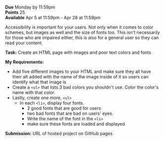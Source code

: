 __Due__ Monday by 11:59pm  
__Points__ 25  
__Available__ Apr 5 at 11:59pm - Apr 28 at 11:59pm

Accessibility is important for your users. Not only when it comes to color schemes, but images as well and the  size of fonts too. This isn't necessarily for those who are impaired either, this is also for a general user so they can read your content.

__Task:__ Create an HTML page with images and poor text colors and fonts

__My Requirements:__

- Add five different images to your HTML and make sure they all have their alt added with the name of the image inside of it so users can identify what that image is
- Create a `<ul>` that lists 3 bad colors you shouldn't use. Color the color's name with that color.
- Lastly, create one more, `<ul>`
  - In each `<li>`, display four fonts.  
    - 2 good fonts that are good for users
    - two bad fonts that are bad on users' eyes. 
    - Write the name of the font in the `<li>` 
    - make sure these fonts are loaded and displayed

__Submission:__ URL of hosted project on GitHub pages
